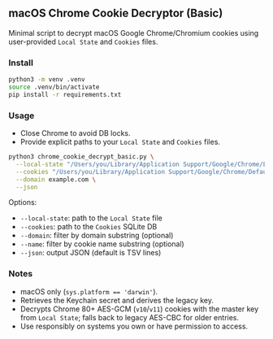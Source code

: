## macOS Chrome Cookie Decryptor (Basic)

Minimal script to decrypt macOS Google Chrome/Chromium cookies using user-provided `Local State` and `Cookies` files.

### Install

```bash
python3 -m venv .venv
source .venv/bin/activate
pip install -r requirements.txt
```

### Usage

- Close Chrome to avoid DB locks.
- Provide explicit paths to your `Local State` and `Cookies` files.

```bash
python3 chrome_cookie_decrypt_basic.py \
  --local-state "/Users/you/Library/Application Support/Google/Chrome/Local State" \
  --cookies "/Users/you/Library/Application Support/Google/Chrome/Default/Cookies" \
  --domain example.com \
  --json
```

Options:
- `--local-state`: path to the `Local State` file
- `--cookies`: path to the `Cookies` SQLite DB
- `--domain`: filter by domain substring (optional)
- `--name`: filter by cookie name substring (optional)
- `--json`: output JSON (default is TSV lines)

### Notes
- macOS only (`sys.platform == 'darwin'`).
- Retrieves the Keychain secret and derives the legacy key.
- Decrypts Chrome 80+ AES-GCM (`v10`/`v11`) cookies with the master key from `Local State`; falls back to legacy AES-CBC for older entries.
- Use responsibly on systems you own or have permission to access.